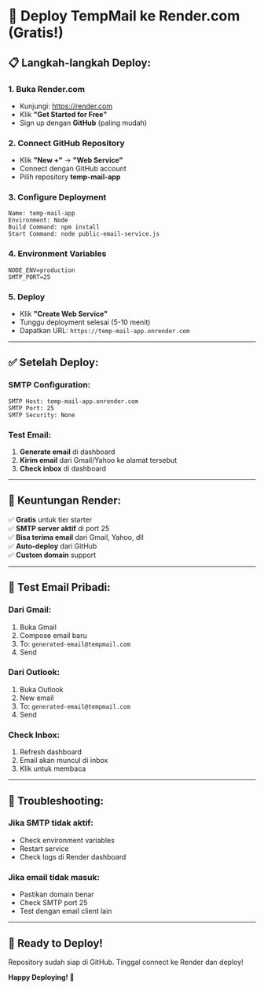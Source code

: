 # 🚀 Deploy TempMail ke Render.com (Gratis!)

## 📋 **Langkah-langkah Deploy:**

### **1. Buka Render.com**
- Kunjungi: https://render.com
- Klik **"Get Started for Free"**
- Sign up dengan **GitHub** (paling mudah)

### **2. Connect GitHub Repository**
- Klik **"New +"** → **"Web Service"**
- Connect dengan GitHub account
- Pilih repository **temp-mail-app**

### **3. Configure Deployment**
```
Name: temp-mail-app
Environment: Node
Build Command: npm install
Start Command: node public-email-service.js
```

### **4. Environment Variables**
```
NODE_ENV=production
SMTP_PORT=25
```

### **5. Deploy**
- Klik **"Create Web Service"**
- Tunggu deployment selesai (5-10 menit)
- Dapatkan URL: `https://temp-mail-app.onrender.com`

---

## ✅ **Setelah Deploy:**

### **SMTP Configuration:**
```
SMTP Host: temp-mail-app.onrender.com
SMTP Port: 25
SMTP Security: None
```

### **Test Email:**
1. **Generate email** di dashboard
2. **Kirim email** dari Gmail/Yahoo ke alamat tersebut
3. **Check inbox** di dashboard

---

## 🎯 **Keuntungan Render:**

✅ **Gratis** untuk tier starter  
✅ **SMTP server aktif** di port 25  
✅ **Bisa terima email** dari Gmail, Yahoo, dll  
✅ **Auto-deploy** dari GitHub  
✅ **Custom domain** support  

---

## 📧 **Test Email Pribadi:**

### **Dari Gmail:**
1. Buka Gmail
2. Compose email baru
3. To: `generated-email@tempmail.com`
4. Send

### **Dari Outlook:**
1. Buka Outlook
2. New email
3. To: `generated-email@tempmail.com`
4. Send

### **Check Inbox:**
1. Refresh dashboard
2. Email akan muncul di inbox
3. Klik untuk membaca

---

## 🔧 **Troubleshooting:**

### **Jika SMTP tidak aktif:**
- Check environment variables
- Restart service
- Check logs di Render dashboard

### **Jika email tidak masuk:**
- Pastikan domain benar
- Check SMTP port 25
- Test dengan email client lain

---

## 🚀 **Ready to Deploy!**

Repository sudah siap di GitHub. Tinggal connect ke Render dan deploy!

**Happy Deploying! 🎉**
